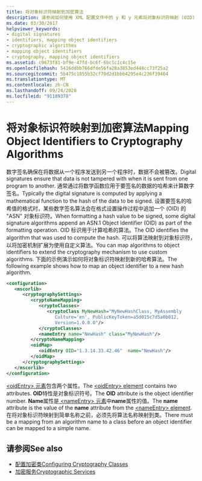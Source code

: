 ```yaml
---
title: 将对象标识符映射到加密算法
description: 请参阅如何使用 XML 配置文件中的 y 和 y 元素将对象标识符映射 (OID) 映射到 .NET 中的加密算法。
ms.date: 03/30/2017
helpviewer_keywords:
- digital signatures
- identifiers, mapping object identifiers
- cryptographic algorithms
- mapping object identifiers
- cryptography, mapping object identifiers
ms.assetid: c9673f81-bf9e-47fd-bc6f-6bc1c1c4c15e
ms.openlocfilehash: 5416ddbb766dfde56fa28a3853ed448cc73f25a2
ms.sourcegitcommit: 5b475c1855b32cf78d2d1bbb4295e4c236f39464
ms.translationtype: MT
ms.contentlocale: zh-CN
ms.lasthandoff: 09/24/2020
ms.locfileid: "91189378"
---
```

# <a name="mapping-object-identifiers-to-cryptography-algorithms"></a><span data-ttu-id="c34e0-103">将对象标识符映射到加密算法</span><span class="sxs-lookup"><span data-stu-id="c34e0-103">Mapping Object Identifiers to Cryptography Algorithms</span></span>

<span data-ttu-id="c34e0-104">数字签名确保在将数据从一个程序发送到另一个程序时，数据不会被篡改。</span><span class="sxs-lookup"><span data-stu-id="c34e0-104">Digital signatures ensure that data is not tampered with when it is sent from one program to another.</span></span> <span data-ttu-id="c34e0-105">通常通过将数学函数应用于要签名的数据的哈希来计算数字签名。</span><span class="sxs-lookup"><span data-stu-id="c34e0-105">Typically the digital signature is computed by applying a mathematical function to the hash of the data to be signed.</span></span> <span data-ttu-id="c34e0-106">设置要签名的哈希值的格式时，某些数字签名算法会在格式设置操作过程中追加一个 (OID) 的 "ASN" 对象标识符。</span><span class="sxs-lookup"><span data-stu-id="c34e0-106">When formatting a hash value to be signed, some digital signature algorithms append an ASN.1 Object Identifier (OID) as part of the formatting operation.</span></span> <span data-ttu-id="c34e0-107">OID 标识用于计算哈希的算法。</span><span class="sxs-lookup"><span data-stu-id="c34e0-107">The OID identifies the algorithm that was used to compute the hash.</span></span> <span data-ttu-id="c34e0-108">可以将算法映射到对象标识符，以将加密机制扩展为使用自定义算法。</span><span class="sxs-lookup"><span data-stu-id="c34e0-108">You can map algorithms to object identifiers to extend the cryptography mechanism to use custom algorithms.</span></span> <span data-ttu-id="c34e0-109">下面的示例演示如何将对象标识符映射到新的哈希算法。</span><span class="sxs-lookup"><span data-stu-id="c34e0-109">The following example shows how to map an object identifier to a new hash algorithm.</span></span>  
  
```xml  
<configuration>  
   <mscorlib>  
      <cryptographySettings>  
         <cryptoNameMapping>  
            <cryptoClasses>  
               <cryptoClass MyNewHash="MyNewHashClass, MyAssembly  
                  Culture='en', PublicKeyToken=a5d015c7d5a0b012,  
                  Version=1.0.0.0"/>  
            </cryptoClasses>  
            <nameEntry name="NewHash" class="MyNewHash"/>  
         </cryptoNameMapping>  
         <oidMap>  
            <oidEntry OID="1.3.14.33.42.46"  name="NewHash"/>  
         </oidMap>  
      </cryptographySettings>  
   </mscorlib>  
</configuration>  
```  
  
 <span data-ttu-id="c34e0-110">[ \<oidEntry> 元素](./file-schema/cryptography/oidentry-element.md)包含两个属性。</span><span class="sxs-lookup"><span data-stu-id="c34e0-110">The [\<oidEntry> element](./file-schema/cryptography/oidentry-element.md) contains two attributes.</span></span> <span data-ttu-id="c34e0-111">**OID**特性是对象标识符号。</span><span class="sxs-lookup"><span data-stu-id="c34e0-111">The **OID** attribute is the object identifier number.</span></span> <span data-ttu-id="c34e0-112">**Name**属性是[ \<nameEntry> 元素](./file-schema/cryptography/nameentry-element.md)中**name**属性的值。</span><span class="sxs-lookup"><span data-stu-id="c34e0-112">The **name** attribute is the value of the **name** attribute from the [\<nameEntry> element](./file-schema/cryptography/nameentry-element.md).</span></span> <span data-ttu-id="c34e0-113">在将对象标识符映射到简单名称之前，必须先将算法名称映射到类。</span><span class="sxs-lookup"><span data-stu-id="c34e0-113">There must be a mapping from an algorithm name to a class before an object identifier can be mapped to a simple name.</span></span>  
  
## <a name="see-also"></a><span data-ttu-id="c34e0-114">请参阅</span><span class="sxs-lookup"><span data-stu-id="c34e0-114">See also</span></span>

- [<span data-ttu-id="c34e0-115">配置加密类</span><span class="sxs-lookup"><span data-stu-id="c34e0-115">Configuring Cryptography Classes</span></span>](configure-cryptography-classes.md)
- [<span data-ttu-id="c34e0-116">加密服务</span><span class="sxs-lookup"><span data-stu-id="c34e0-116">Cryptographic Services</span></span>](../../standard/security/cryptographic-services.md)
